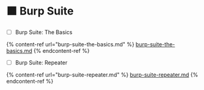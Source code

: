 # 🟧 Burp Suite

* [ ] Burp Suite: The Basics

{% content-ref url="burp-suite-the-basics.md" %}
[burp-suite-the-basics.md](burp-suite-the-basics.md)
{% endcontent-ref %}

* [ ] Burp Suite: Repeater

{% content-ref url="burp-suite-repeater.md" %}
[burp-suite-repeater.md](burp-suite-repeater.md)
{% endcontent-ref %}

